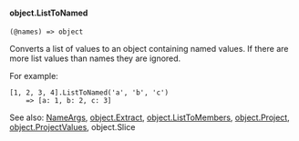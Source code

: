 #### object.ListToNamed

``` suneido
(@names) => object
```

Converts a list of values to an object containing named values. If there are more list values than names they are ignored.

For example:

``` suneido
[1, 2, 3, 4].ListToNamed('a', 'b', 'c')
    => [a: 1, b: 2, c: 3]
```


See also:
[NameArgs](<../NameArgs.md>),
[object.Extract](<object.Extract.md>),
[object.ListToMembers](<object.ListToMembers.md>),
[object.Project](<object.Project.md>),
[object.ProjectValues](<object.ProjectValues.md>),
object.Slice
